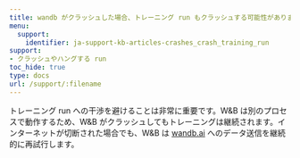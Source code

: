 ```yaml
---
title: wandb がクラッシュした場合、トレーニング run もクラッシュする可能性がありますか？
menu:
  support:
    identifier: ja-support-kb-articles-crashes_crash_training_run
support:
- クラッシュやハングする run
toc_hide: true
type: docs
url: /support/:filename
---
```


トレーニング run への干渉を避けることは非常に重要です。W&B は別のプロセスで動作するため、W&B がクラッシュしてもトレーニングは継続されます。インターネットが切断された場合でも、W&B は [wandb.ai](https://wandb.ai) へのデータ送信を継続的に再試行します。